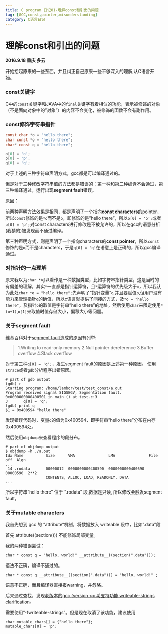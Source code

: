 ```yaml
---
title: C program 日记01-理解const和引出的问题
tag: [GCC,const,pointer,misunderstanding]
category: C语言日记
---
```


# 理解const和引出的问题
**2016.9.18 重庆 多云**

开始拾起原来的一些东西，并且纠正自己原来一些不够深入的理解,从C语言开始。

### const关键字

C中的`const`关键字和JAVA中的`final`关键字有着相似的功能，表示被修饰的对象（不是面向对象中的”对象”）的内容不会变化，被修饰的函数不会有副作用。

### const修饰字符串指针

```c
const char *o = "hello there";
char const *o = "hello there";
char* const q = "hello there";

o[0] = 'o';
p[0] = 'p';
q[0] = 'q';
```

对于上述的三种字符串声明方式，gcc都是可以编译通过的。

但是对于三种修改字符串值的方法都是错误的：第一种和第二种编译不会通过，第三种编译通过，运行出现**segment fault**错误。

原因：

前两种声明方法效果是相同，都是声明了一个指向**const characters**的pointer，所以`const`修饰的是`*o`而不是`o`，即修饰的是”hello there”，所以`o[0] = 'o';`或者`p[0] = 'p';`对const characters进行修改是不被允许的，所以在gcc的语意分析(我猜的)被发现而不通过编译。

第三种声明方式，则是声明了一个指向characters的**const pointer**，所以`const`修饰的是`o`而不是characters，于是`q[0] = 'q'`在语意上是正确的，所以gcc编译通过。

### 对指针的一点理解

原来我以为`char *`可以看作是一种数据类型，比如字符串指针类型，这是当时的有偏差的理解，其实`*`一直都是指针运算符，且`*`运算符的优先级大于`=`，所以我认为此处`char *o = "hello there";`先声明了”指针变量”`o`,并且要赋值`o`,但用户没有能力来管理指针`o`的确值，所以c语言就提供了间接的方式，及`*o = "hello there"`，及指针`o`的取值是字符串”hello there”的地址，然后使用`char`来限定使用`*(o+1)`,`o[1]`来取值时值存储大小，偏移大小等问题。

### 关于segment fault

维基百科对于[segment fault](https://en.wikipedia.org/wiki/Segmentation_fault)造成的原因有列举:

> 1.Writing to read-only memory
> 2.Null pointer dereference
> 3.Buffer overflow
> 4.Stack overflow

对于第三种`q[0] = 'q';`，发生segment fault的原因是上述第一种原因。
使用`strace`或者`gdb`分析程序出错原因。

```
# part of gdb output
(gdb) r
Starting program: /home/lambor/test/test_const/a.out 
Program received signal SIGSEGV, Segmentation fault.
0x0000000000400501 in main () at test.c:3
3		q[0] = 'q';
(gdb) print q
$1 = 0x400594 "hello there"
```

发现错误代码时，变量`q`的值为0x400594，即字符串”hello there”分布在内存0x400594处。

然后使用`objdump`来查看程序的段分布。
```
# part of objdump output
$ objdump -h ./a.out
Idx Name          Size      VMA               LMA               File off  Algn
...
 14 .rodata       00000012  0000000000400590  0000000000400590  00000590  2**2
                  CONTENTS, ALLOC, LOAD, READONLY, DATA
...
```

所以字符串”hello there” 位于 “.rodata” 段,数据是只读, 所以修改会触发segment fault。


### 关于mutable characters

我首先想到 gcc 的 “attribute“机制，将数据放入 writeable 段中，比如”.data”段

首先 attribute((section())) 不能修饰局部变量。

我的两种错误尝试：

```
char * const q = "hello, world!" __attribute__((section(".data")));
```
语法不正确，编译不通过的。

```
char * const q __attribute__((section(".data"))) = "hello, world!" ;
```
语意不正确，而且编译器直接报warning，并忽略。

后来通过查找，发现[老版本的gcc (version <= 4)支持功能 writeable-strings clarification](https://gcc.gnu.org/ml/gcc/2005-04/msg01257.html)。

需要使用”-fwriteable-strings”。但是现在取消了该功能，建议使用

```
char mutable_chars[] = {"hello there"};
mutable_chars[0] = 'p';
```


